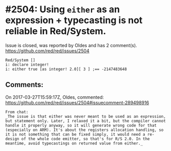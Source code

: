 
#2504: Using `either` as an expression + typecasting is not reliable in Red/System.
================================================================================
Issue is closed, was reported by Oldes and has 2 comment(s).
<https://github.com/red/red/issues/2504>

```
Red/System []
i: declare integer!
i: either true [as integer! 2.0][ 3 ] ;== -2147483648
```


Comments:
--------------------------------------------------------------------------------

On 2017-03-27T15:59:17Z, Oldes, commented:
<https://github.com/red/red/issues/2504#issuecomment-289498916>

    From chat:
    _The issue is that either was never meant to be used as an expression, but statement only. Later, I relaxed it a bit, but the compiler cannot handle it properly anyway, so it will generate wrong code for that (especially on ARM). It's about the registers allocation handling, so it is not something that can be fixed simply, it would need a re-design of the whole code emitter, so that's for R/S 2.0. In the meantime, avoid typecastings on returned value from either._

